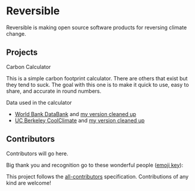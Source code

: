 # Reversible

Reversible is making open source software products for reversing climate change.

## Projects

Carbon Calculator

This is a simple carbon footprint calculator. There are others that exist but they tend to suck. The goal with this one is to make it quick to use, easy to share, and accurate in round numbers.

Data used in the calculator
- [World Bank DataBank](https://databank.worldbank.org/reports.aspx?source=2&series=EN.ATM.CO2E.PC&country=#) and [my version cleaned up](https://docs.google.com/spreadsheets/d/1Gi12hsUF3t9HGNSbQN83m2f9lcr_GxSOy2oS_5kzhsY/edit?usp=sharing)
- [UC Berkeley CoolClimate](https://coolclimate.berkeley.edu/data) and [my version cleaned up](https://docs.google.com/spreadsheets/d/197CPcF3-P73tup8LQjixdN5snP2kDqTGDX7bX6VwfUI/edit#gid=0)

## Contributors 
Contributors will go here. 

Big thank you and recognition go to these wonderful people ([emoji key](https://allcontributors.org/docs/en/emoji-key)): 

This project follows the [all-contributors](https://allcontributors.org/docs/en/specification) specification. Contributions of any kind are welcome!

